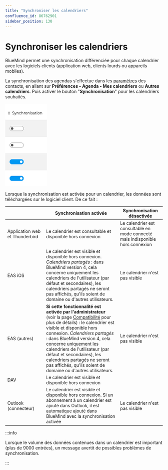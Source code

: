 ```yaml
---
title: "Synchroniser les calendriers"
confluence_id: 86762901
sidebar_position: 130
---
```

# Synchroniser les calendriers

BlueMind permet une synchronisation différenciée pour chaque calendrier avec les logiciels clients (application web, clients lourds ou appareils mobiles).

La synchronisation des agendas s'effectue dans les [paramètres](/Guide_de_l_utilisateur/L_agenda/Paramétrer_l_agenda/) des contacts, en allant sur **Préférences - Agenda - Mes calendriers** ou **Autres calendriers**. Puis activer le bouton "**Synchronisation**" pour les calendriers souhaités.

![](../../attachments/86762901/86764797.png)

Lorsque la synchronisation est activée pour un calendrier, les données sont téléchargées sur le logiciel client. De ce fait :

|     | Synchronisation activée | Synchronisation désactivée |
| --- | ----------------------- | -------------------------- |
| Application web et Thunderbird | Le calendrier est consultable et disponible hors connexion | Le calendrier est consultable en mode connecté mais indisponible hors connexion |
| EAS iOS | Le calendrier est visible et disponible hors connexion. *Calendriers partagés* : dans BlueMind version 4, cela concerne uniquement les calendriers de l'utilisateur (par défaut et secondaires), les calendriers partagés ne seront pas affichés, qu'ils soient de domaine ou d'autres utilisateurs.| Le calendrier n'est pas visible |
| EAS (autres) | **Si cette fonctionnalité est activée par l'administrateur** (voir la page [Compatibilité](../../FAQ_Foire_aux_questions_/Compatibilite.md) pour plus de détails) : le calendrier est visible et disponible hors connexion. *Calendriers partagés* : dans BlueMind version 4, cela concerne uniquement les calendriers de l'utilisateur (par défaut et secondaires), les calendriers partagés ne seront pas affichés, qu'ils soient de domaine ou d'autres utilisateurs.| Le calendrier n'est pas visible|
| DAV | Le calendrier est visible et disponible hors connexion |
| Outlook (connecteur) | Le calendrier est visible et disponible hors connexion. Si un abonnement à un calendrier est ajouté dans Outlook, il est automatique ajouté dans BlueMind avec la synchronisation activée | Le calendrier n'est pas visible | 



:::info

Lorsque le volume des données contenues dans un calendrier est important (plus de 9000 entrées), un message avertit de possibles problèmes de synchronisation.

:::

